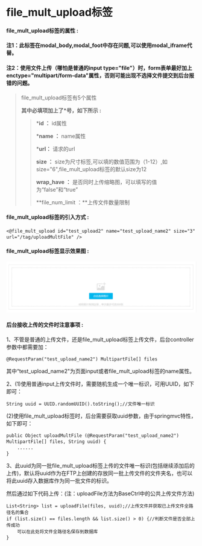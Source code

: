 # file\_mult\_upload**标签**

#### file\_mult\_upload**标签的属性 :**

#### 注1：此标签在modal\_body,modal\_foot中存在问题,可以使用modal\_iframe代替。

#### 注2：使用文件上传（哪怕是普通的input type="file"）时，form表单最好加上enctype="multipart/form-data"属性，否则可能出现不选择文件提交到后台报错的问题。

> file\_mult\_upload标签有5个属性
>
> **其中必填项加上了\*号，如下所示 :**
>
> > \***id ：** id属性
> >
> > \***name ：** name属性
> >
> > \***url：** 请求的url
> >
> > **size ：** size为尺寸标签,可以填的数值范围为（1-12）,如size="6",file\_mult\_upload标签的默认size为12
> >
> > **wrap\_have ：** 是否同时上传缩略图，可以填写的值为“false”和“true”
> >
> > **file\_num\_limit ：**上传文件数量限制

#### file\_mult\_upload标签的引入方式 :

```
<@file_mult_upload id="test_upload2" name="test_upload_name2" size="3" url="/tag/uploadMultFile" />
```

#### file\_mult\_upload标签显示效果图 :

![](/assets/file_mult_upload.png)

#### 后台接收上传的文件时注意事项 :

1、不管是普通的上传文件，还是file\_mult\_upload标签上传文件，后台controller参数中都需要加：

```
@RequestParam("test_upload_name2") MultipartFile[] files
```

其中“test\_upload\_name2"为页面input或者file\_mult\_upload标签的name属性。

2、\(1\)使用普通input上传文件时，需要随机生成一个唯一标识，可用UUID，如下即可：

```
String uuid = UUID.randomUUID().toString();//文件唯一标识
```

\(2\)使用file\_mult\_upload标签时，后台需要获取uuid参数，由于springmvc特性，如下即可：

```
public Object uploadMultFile (@RequestParam("test_upload_name2") MultipartFile[] files, String uuid) {
    ......
}
```

3、此uuid为同一批file\_mult\_upload标签上传的文件唯一标识\(包括继续添加后的上传\)，默认将uuid作为在FTP上创建的存放同一批上传文件的文件夹名，也可以将此uuid存入数据库作为同一批文件的标识。

然后通过如下代码上传：\(注：uploadFile方法为BaseCtrl中的公共上传文件方法\)

```
List<String> list = uploadFile(files, uuid);//上传文件并获取已上传文件全路径名的集合
if (list.size() == files.length && list.size() > 0) {//判断文件是否全部上传成功
    可以在此处将文件全路径名保存到数据库
}
```




